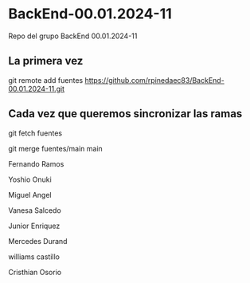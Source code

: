 # BackEnd-00.01.2024-11
Repo del grupo BackEnd 00.01.2024-11




## La primera vez
git remote add fuentes https://github.com/rpinedaec83/BackEnd-00.01.2024-11.git


## Cada vez que queremos sincronizar las ramas
git fetch fuentes

git merge fuentes/main main


Fernando Ramos

Yoshio Onuki

Miguel Angel

Vanesa Salcedo

Junior Enriquez

Mercedes Durand

williams castillo

Cristhian Osorio
